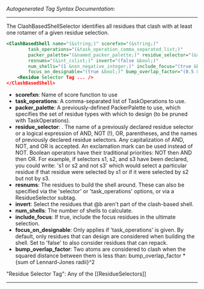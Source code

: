 <!-- THIS IS AN AUTOGENERATED FILE: Don't edit it directly, instead change the schema definition in the code itself. -->

_Autogenerated Tag Syntax Documentation:_

---
The ClashBasedShellSelector identifies all residues that clash with at least one rotamer of a given residue selection.

```xml
<ClashBasedShell name="(&string;)" scorefxn="(&string;)"
        task_operations="(&task_operation_comma_separated_list;)"
        packer_palette="(&named_packer_palette;)" residue_selector="(&string;)"
        resnums="(&int_cslist;)" invert="(false &bool;)"
        num_shells="(1 &non_negative_integer;)" include_focus="(true &bool;)"
        focus_on_designable="(true &bool;)" bump_overlap_factor="(0.5 &real;)" >
    <Residue Selector Tag ... />
</ClashBasedShell>
```

-   **scorefxn**: Name of score function to use
-   **task_operations**: A comma-separated list of TaskOperations to use.
-   **packer_palette**: A previously-defined PackerPalette to use, which specifies the set of residue types with which to design (to be pruned with TaskOperations).
-   **residue_selector**: . The name of a previously declared residue selector or a logical expression of AND, NOT (!), OR, parentheses, and the names of previously declared residue selectors. Any capitalization of AND, NOT, and OR is accepted. An exclamation mark can be used instead of NOT. Boolean operators have their traditional priorities: NOT then AND then OR. For example, if selectors s1, s2, and s3 have been declared, you could write: 's1 or s2 and not s3' which would select a particular residue if that residue were selected by s1 or if it were selected by s2 but not by s3.
-   **resnums**: The residues to build the shell around.  These can also be specified via the 'selector' or 'task_operations' options, or via a ResidueSelector subtag.
-   **invert**: Select the residues that @b aren't part of the clash-based shell.
-   **num_shells**: The number of shells to calculate.
-   **include_focus**: If true, include the focus residues in the ultimate selection.
-   **focus_on_designable**: Only applies if 'task_operations' is given.  By default, only residues that can design are considered when building the shell.  Set to 'false' to also consider residues that can repack.
-   **bump_overlap_factor**: Two atoms are considered to clash when the squared distance between them is less than: bump_overlap_factor * {sum of Lennard-Jones radii}^2


"Residue Selector Tag": Any of the [[ResidueSelectors]]

---
